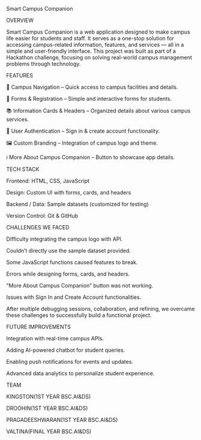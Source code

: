  Smart Campus Companion
 
 OVERVIEW

Smart Campus Companion is a web application designed to make campus life easier for students and staff. It serves as a one-stop solution for accessing campus-related information, features, and services — all in a simple and user-friendly interface.
This project was built as part of a Hackathon challenge, focusing on solving real-world campus management problems through technology.




FEATURES

📍 Campus Navigation – Quick access to campus facilities and details.

📝 Forms & Registration – Simple and interactive forms for students.

📚 Information Cards & Headers – Organized details about various campus services.

🔐 User Authentication – Sign in & create account functionality.

🖼️ Custom Branding – Integration of campus logo and theme.

ℹ️ More About Campus Companion – Button to showcase app details.




 TECH STACK

Frontend: HTML, CSS, JavaScript

Design: Custom UI with forms, cards, and headers

Backend / Data: Sample datasets (customized for testing)

Version Control: Git & GitHub





CHALLENGES WE FACED
 

Difficulty integrating the campus logo with API.

Couldn’t directly use the sample dataset provided.

Some JavaScript functions caused features to break.

Errors while designing forms, cards, and headers.

“More About Campus Companion” button was not working.

Issues with Sign In and Create Account functionalities.

 After multiple debugging sessions, collaboration, and refining, we overcame these challenges to successfully build a functional project.
 


 

FUTURE IMPROVEMENTS

Integration with real-time campus APIs.

Adding AI-powered chatbot for student queries.

Enabling push notifications for events and updates.

Advanced data analytics to personalize student experience.



TEAM

KINGSTON(1ST YEAR BSC.AI&DS)


DROOHIN(1ST YEAR BSC.AI&DS)


PRAGADEESHWARAN(1ST YEAR BSC.AI&DS)


VALTINA(FINAL YEAR BSC.AI&DS)
